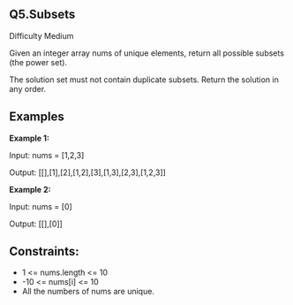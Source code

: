 **Q5.Subsets**
-
Difficulty Medium

Given an integer array nums of unique elements, return all possible 
subsets
 (the power set).
 
The solution set must not contain duplicate subsets.
Return the solution in any order.


Examples
-

**Example 1:**

Input: nums = [1,2,3]

Output: [[],[1],[2],[1,2],[3],[1,3],[2,3],[1,2,3]]

**Example 2:**

Input: nums = [0]

Output: [[],[0]]

Constraints:
-
- 1 <= nums.length <= 10
- -10 <= nums[i] <= 10
- All the numbers of nums are unique.
